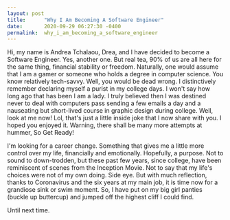 ```yaml
---
layout: post
title:      "Why I Am Becoming A Software Engineer"
date:       2020-09-29 06:27:30 -0400
permalink:  why_i_am_becoming_a_software_engineer
---
```





Hi, my name is Andrea Tchalaou, Drea, and I have decided to become a Software Engineer. Yes, another one. But real tea, 90% of us are all here for the same thing, financial stability or freedom. Naturally, one would assume that I am a gamer or someone who holds a degree in computer science. You know relatively tech-savvy. Well, you would be dead wrong. I distinctively remember declaring myself a purist in my college days. I won't say how long ago that has been I am a lady. I truly believed then I was destined never to deal with computers pass sending a few emails a day and a nauseating but short-lived course in graphic design during college. Well, look at me now! Lol, that's just a little inside joke that I now share with you. I hoped you enjoyed it. Warning, there shall be many more attempts at hummer, So Get Ready! 

I'm looking for a career change. Something that gives me a little more control over my life, financially and emotionally. Hopefully, a purpose. Not to sound to down-trodden, but these past few years, since college, have been reminiscent of scenes from the Inception Movie. Not to say that my life's choices were not of my own doing. Side eye. But with much reflection, thanks to Coronavirus and the six years at my main job, it is time now for a grandiose sink or swim moment. So, I have put on my big girl panties (buckle up buttercup) and jumped off the highest cliff I could find. 

Until next time.
